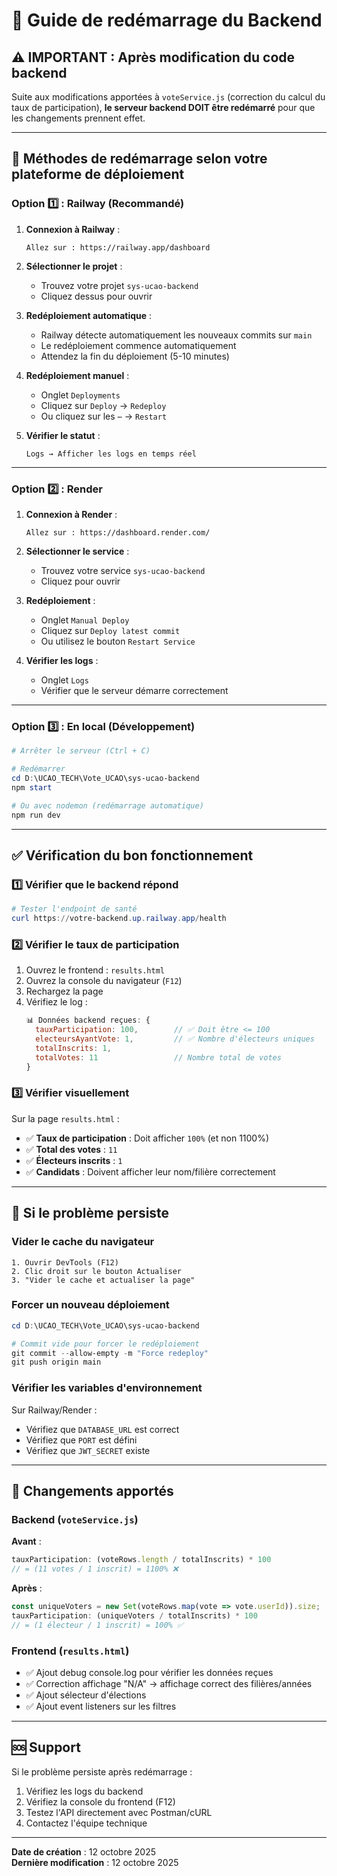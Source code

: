 # 🔄 Guide de redémarrage du Backend

## ⚠️ IMPORTANT : Après modification du code backend

Suite aux modifications apportées à `voteService.js` (correction du calcul du taux de participation), **le serveur backend DOIT être redémarré** pour que les changements prennent effet.

---

## 🚀 Méthodes de redémarrage selon votre plateforme de déploiement

### Option 1️⃣ : Railway (Recommandé)

1. **Connexion à Railway** :
   ```
   Allez sur : https://railway.app/dashboard
   ```

2. **Sélectionner le projet** :
   - Trouvez votre projet `sys-ucao-backend`
   - Cliquez dessus pour ouvrir

3. **Redéploiement automatique** :
   - Railway détecte automatiquement les nouveaux commits sur `main`
   - Le redéploiement commence automatiquement
   - Attendez la fin du déploiement (5-10 minutes)

4. **Redéploiement manuel** :
   - Onglet `Deployments`
   - Cliquez sur `Deploy` → `Redeploy`
   - Ou cliquez sur les `⋯` → `Restart`

5. **Vérifier le statut** :
   ```
   Logs → Afficher les logs en temps réel
   ```

---

### Option 2️⃣ : Render

1. **Connexion à Render** :
   ```
   Allez sur : https://dashboard.render.com/
   ```

2. **Sélectionner le service** :
   - Trouvez votre service `sys-ucao-backend`
   - Cliquez pour ouvrir

3. **Redéploiement** :
   - Onglet `Manual Deploy`
   - Cliquez sur `Deploy latest commit`
   - Ou utilisez le bouton `Restart Service`

4. **Vérifier les logs** :
   - Onglet `Logs`
   - Vérifier que le serveur démarre correctement

---

### Option 3️⃣ : En local (Développement)

```powershell
# Arrêter le serveur (Ctrl + C)

# Redémarrer
cd D:\UCAO_TECH\Vote_UCAO\sys-ucao-backend
npm start

# Ou avec nodemon (redémarrage automatique)
npm run dev
```

---

## ✅ Vérification du bon fonctionnement

### 1️⃣ Vérifier que le backend répond

```powershell
# Tester l'endpoint de santé
curl https://votre-backend.up.railway.app/health
```

### 2️⃣ Vérifier le taux de participation

1. Ouvrez le frontend : `results.html`
2. Ouvrez la console du navigateur (`F12`)
3. Rechargez la page
4. Vérifiez le log :
   ```javascript
   📊 Données backend reçues: {
     tauxParticipation: 100,        // ✅ Doit être <= 100
     electeursAyantVote: 1,         // ✅ Nombre d'électeurs uniques
     totalInscrits: 1,
     totalVotes: 11                 // Nombre total de votes
   }
   ```

### 3️⃣ Vérifier visuellement

Sur la page `results.html` :
- ✅ **Taux de participation** : Doit afficher `100%` (et non 1100%)
- ✅ **Total des votes** : `11`
- ✅ **Électeurs inscrits** : `1`
- ✅ **Candidats** : Doivent afficher leur nom/filière correctement

---

## 🐛 Si le problème persiste

### Vider le cache du navigateur

```
1. Ouvrir DevTools (F12)
2. Clic droit sur le bouton Actualiser
3. "Vider le cache et actualiser la page"
```

### Forcer un nouveau déploiement

```powershell
cd D:\UCAO_TECH\Vote_UCAO\sys-ucao-backend

# Commit vide pour forcer le redéploiement
git commit --allow-empty -m "Force redeploy"
git push origin main
```

### Vérifier les variables d'environnement

Sur Railway/Render :
- Vérifiez que `DATABASE_URL` est correct
- Vérifiez que `PORT` est défini
- Vérifiez que `JWT_SECRET` existe

---

## 📝 Changements apportés

### Backend (`voteService.js`)

**Avant** :
```javascript
tauxParticipation: (voteRows.length / totalInscrits) * 100
// = (11 votes / 1 inscrit) = 1100% ❌
```

**Après** :
```javascript
const uniqueVoters = new Set(voteRows.map(vote => vote.userId)).size;
tauxParticipation: (uniqueVoters / totalInscrits) * 100
// = (1 électeur / 1 inscrit) = 100% ✅
```

### Frontend (`results.html`)

- ✅ Ajout debug console.log pour vérifier les données reçues
- ✅ Correction affichage "N/A" → affichage correct des filières/années
- ✅ Ajout sélecteur d'élections
- ✅ Ajout event listeners sur les filtres

---

## 🆘 Support

Si le problème persiste après redémarrage :
1. Vérifiez les logs du backend
2. Vérifiez la console du frontend (F12)
3. Testez l'API directement avec Postman/cURL
4. Contactez l'équipe technique

---

**Date de création** : 12 octobre 2025  
**Dernière modification** : 12 octobre 2025
